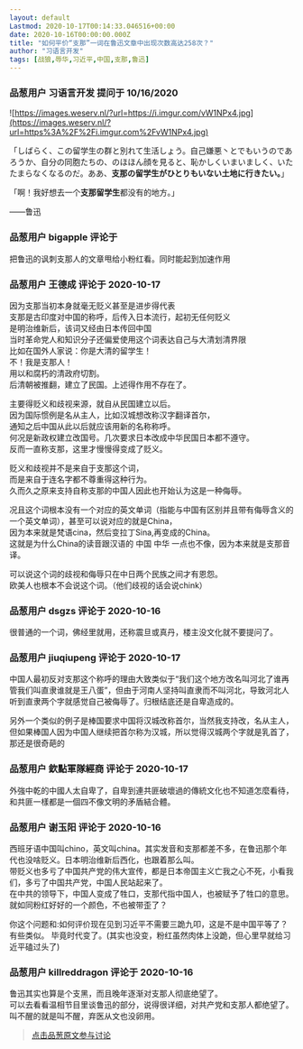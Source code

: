 ```yaml
---
layout: default
Lastmod: 2020-10-17T00:14:33.046516+00:00
date: 2020-10-16T00:00:00.000Z
title: "如何平价“支那”一词在鲁迅文章中出现次数高达258次？"
author: "习语言开发"
tags: [战狼,辱华,习近平,中国,支那,鲁迅]
---
```



### 品葱用户 **习语言开发** 提问于 10/16/2020
    
![https://images.weserv.nl/?url=https://i.imgur.com/vW1NPx4.jpg](https://images.weserv.nl/?url=https%3A%2F%2Fi.imgur.com%2FvW1NPx4.jpg)  
  
  
「しばらく、この留学生の群と別れて生活しょう。自己嫌悪丶とでもいうのであろうか、自分の同胞たちの、のほほん顔を見ると、恥かしくいまいましく、いたたまらなくなるのだ。ああ、**支那の留学生がひとりもいない土地に行きたい。**」  
  
「啊！我好想去一个**支那留学生**都没有的地方。」  
  
——鲁迅
    
                

### 品葱用户 **bigapple** 评论于 
        
把鲁迅的讽刺支那人的文章甩给小粉红看。同时能起到加速作用
        
                

### 品葱用户 **王德成** 评论于 2020-10-17
        
因为支那当初本身就毫无贬义甚至是进步得代表  
支那是古印度对中国的称呼，后传入日本流行，起初无任何贬义  
是明治维新后，该词又经由日本传回中国  
当时革命党人和知识分子还偏爱使用这个词表达自己与大清划清界限  
比如在国外人家说：你是大清的留学生！  
不！我是支那人！  
用以和腐朽的清政府切割。  
后清朝被推翻，建立了民国。上述得作用不存在了。  
  
主要得贬义和歧视来源，就自从民国建立以后。  
因为国际惯例是名从主人，比如汉城想改称汉字翻译首尔，  
通知之后中国从此以后就应该用新的名称称呼。  
何况是新政权建立改国号。几次要求日本改成中华民国日本都不遵守。  
反而一直称支那，这里才慢慢得变成了贬义。  
  
贬义和歧视并不是来自于支那这个词，  
而是来自于连名字都不尊重得这种行为。  
久而久之原来支持自称支那的中国人因此也开始认为这是一种侮辱。  
  
况且这个词根本没有一个对应的英文单词（指能与中国有区别并且带有侮辱含义的一个英文单词），甚至可以说对应的就是China，  
因为本来就是梵语cina，然后变拉丁Sina,再变成的China。  
这就是为什么China的读音跟汉语的 中国 中华 一点也不像，因为本来就是支那音译。  
  
可以说这个词的歧视和侮辱只在中日两个民族之间才有恩怨。  
欧美人也根本不会说这个词。（他们歧视的话会说chink）
        
                

### 品葱用户 **dsgzs** 评论于 2020-10-16
        
很普通的一个词，佛经里就用，还称震旦或真丹，楼主没文化就不要提问了。
        
                

### 品葱用户 **jiuqiupeng** 评论于 2020-10-17
        
中国人最初反对支那这个称呼的理由大致类似于“我们这个地方改名叫河北了谁再管我们叫直隶谁就是王八蛋”，但由于河南人坚持叫直隶而不叫河北，导致河北人听到直隶两个字就感觉自己被侮辱了。归根结底还是自卑造成的。  
  
另外一个类似的例子是棒国要求中国将汉城改称首尔，当然我支持改，名从主人，但如果棒国人因为中国人继续把首尔称为汉城，所以觉得汉城两个字就是乳首了，那还是很奇葩的
        
                

### 品葱用户 **欽點軍隊經商** 评论于 2020-10-17
        
外強中乾的中國人太自卑了，自卑到連共匪破壞過的傳統文化也不知道怎麼看待，和共匪一樣都是一個四不像文明的矛盾結合體。
        
                

### 品葱用户 **谢玉阳** 评论于 2020-10-16
        
西班牙语中国叫chino，英文叫china。其实发音和支那都差不多，在鲁迅那个年代也没啥贬义。日本明治维新后西化，也跟着那么叫。  
带贬义也多亏了中国共产党的伟大宣传，都是日本帝国主义亡我之心不死，小看我们，多亏了中国共产党，中国人民站起来了。  
在中共的领导下，中国人变成了牲口，支那代指中国人，也被赋予了牲口的意思。就如同粉红好好的一个颜色，不也被带歪了？  
  
你这个问题和:如何评价现在见到习近平不需要三跪九叩，这是不是中国平等了？ 有些类似。 毕竟时代变了。(其实也没变，粉红虽然肉体上没跪，但心里早就给习近平磕过头了)
        
                

### 品葱用户 **killreddragon** 评论于 2020-10-16
        
鲁迅其实也算是个支黑，而且晚年逐渐对支那人彻底绝望了。  
可以去看看温相节目里谈鲁迅的部分，说得很详细，对共产党和支那人都绝望了。  
叫不醒的就是叫不醒，弃医从文也没卵用。
        
                





> [点击品葱原文参与讨论](https://pincong.rocks/question/32334)

